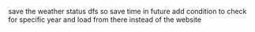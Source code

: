 

save the weather status dfs so save time in future
add condition to check for specific year and load from there instead of the website

